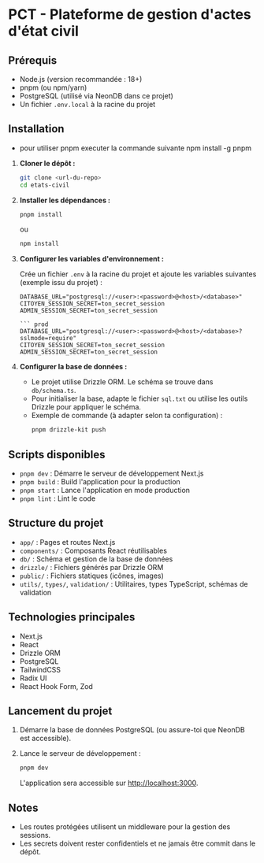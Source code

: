 # PCT - Plateforme de gestion d'actes d'état civil

## Prérequis

-   Node.js (version recommandée : 18+)
-   pnpm (ou npm/yarn)
-   PostgreSQL (utilisé via NeonDB dans ce projet)
-   Un fichier `.env.local` à la racine du projet

## Installation

-   pour utiliser pnpm executer la commande suivante npm install -g pnpm

1. **Cloner le dépôt :**

    ```bash
    git clone <url-du-repo>
    cd etats-civil
    ```

2. **Installer les dépendances :**

    ```bash
    pnpm install
    ```

    ou

    ```bash
    npm install
    ```

3. **Configurer les variables d'environnement :**

    Crée un fichier `.env` à la racine du projet et ajoute les variables suivantes (exemple issu du projet) :

    ``` local
    DATABASE_URL="postgresql://<user>:<password>@<host>/<database>"
    CITOYEN_SESSION_SECRET=ton_secret_session
    ADMIN_SESSION_SECRET=ton_secret_session

    ``` prod
    DATABASE_URL="postgresql://<user>:<password>@<host>/<database>?sslmode=require"
    CITOYEN_SESSION_SECRET=ton_secret_session
    ADMIN_SESSION_SECRET=ton_secret_session

4. **Configurer la base de données :**

    - Le projet utilise Drizzle ORM. Le schéma se trouve dans `db/schema.ts`.
    - Pour initialiser la base, adapte le fichier `sql.txt` ou utilise les outils Drizzle pour appliquer le schéma.
    - Exemple de commande (à adapter selon ta configuration) :
        ```bash
        pnpm drizzle-kit push
        ```

## Scripts disponibles

-   `pnpm dev` : Démarre le serveur de développement Next.js
-   `pnpm build` : Build l'application pour la production
-   `pnpm start` : Lance l'application en mode production
-   `pnpm lint` : Lint le code

## Structure du projet

-   `app/` : Pages et routes Next.js
-   `components/` : Composants React réutilisables
-   `db/` : Schéma et gestion de la base de données
-   `drizzle/` : Fichiers générés par Drizzle ORM
-   `public/` : Fichiers statiques (icônes, images)
-   `utils/`, `types/`, `validation/` : Utilitaires, types TypeScript, schémas de validation

## Technologies principales

-   Next.js
-   React
-   Drizzle ORM
-   PostgreSQL
-   TailwindCSS
-   Radix UI
-   React Hook Form, Zod

## Lancement du projet

1. Démarre la base de données PostgreSQL (ou assure-toi que NeonDB est accessible).
2. Lance le serveur de développement :

    ```bash
    pnpm dev
    ```

    L'application sera accessible sur [http://localhost:3000](http://localhost:3000).

## Notes

-   Les routes protégées utilisent un middleware pour la gestion des sessions.
-   Les secrets doivent rester confidentiels et ne jamais être commit dans le dépôt.
